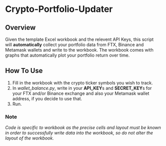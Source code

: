 # Crypto-Portfolio-Updater

## Overview
Given the template Excel workbook and the relevent API Keys, this script will **automatically** collect your portfolio data from FTX, Binance and Metamask wallets and write to the workbook.
The workbook comes with graphs that automatically plot your portfolio return over time.


## How To Use
1) Fill in the workbook with the crypto ticker symbols you wish to track.
2) In *wallet_balance.py*, write in your **API_KEY**s and **SECRET_KEY**s for your FTX and/or Binance exchange and also your Metamask wallet address, if you decide to use that.
3) Run.

### Note
*Code is specific to workbook as the precise cells and layout must be known in order to successfully write data into the workbook, so do not alter the layout of the workbook.*
